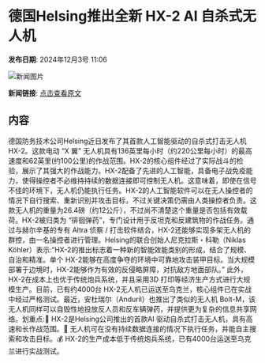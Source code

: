 # 德国Helsing推出全新 HX-2 AI 自杀式无人机

**发布日期**: 2024年12月3号 11:06

![新闻图片](https://upload.chinaz.com/2024/1203/6386882077159503366932074.png)

**新闻链接**: [点击查看原文](https://www.aibase.com/zh/news/13648)

## 内容

德国防务技术公司Helsing近日发布了其首款人工智能驱动的自杀式打击无人机 HX-2。这款电动 “X 翼” 无人机具有136英里每小时（约220公里每小时）的最高速度和62英里(约100公里)的作战范围。HX-2的核心组件经过了实际战斗的检验，展示了其强大的作战能力。HX-2配备了先进的人工智能，具备电子战免疫能力，使得操控者不必维持持续的数据连接即可控制无人机。这意味着，即使在信号不佳的环境下，无人机仍能执行任务。HX-2的人工智能软件可以在无人操控者的情况下自行搜索、重新识别并攻击目标，不过关键决策仍需由人类操控者负责。这款无人机的重量为26.4磅（约12公斤），不过尚不清楚这个重量是否包括有效载荷。HX-2被归类为 “徘徊弹药”，专门设计用于反坦克和反建筑物的作战任务。通过与赫尔辛基的专有 Altra 侦察 / 打击软件结合，HX-2还能够实现多架无人机的群控，由一名操控者进行管理。Helsing的联合创始人尼克拉斯・科勒（Niklas Köhler）表示:“HX-2的推出标志着一种新的智能效能类别的形成，结合了规模、自治和精准。单个 HX-2能够在高度争夺的环境中可靠地攻击装甲目标。当大规模部署于边境时，HX-2能够作为有效的反侵略屏障，对抗敌方地面部队。” 此外，HX-2在成本上也优于传统炮兵系统，并且采用3D 打印等经济生产方式进行大规模生产。目前，已有约4000台 HX-2无人机已运送至乌克兰，核心组件已在实战中经过严格测试。最近，安杜瑞尔（Anduril）也推出了类似的无人机 Bolt-M，该无人机同样可以自毁性地投放反人员和反车辆弹药，并提供更为复杂的信息共享网络。划重点:🚀 HX-2是Helsing公司推出的首款AI 驱动自杀式打击无人机，具有高速和长作战范围。🤖 无人机可在没有持续数据连接的情况下执行任务，并能自主搜索和攻击目标。💰 HX-2的生产成本低于传统炮兵系统，已有4000台运送至乌克兰进行实战测试。
